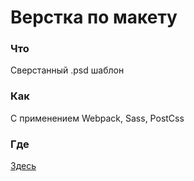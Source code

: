 # Верстка по макету

### Что

Сверстанный .psd шаблон

### Как 

С применением Webpack, Sass, PostCss

### Где

[Здесь](https://rodionoff.github.io/lemon/)
